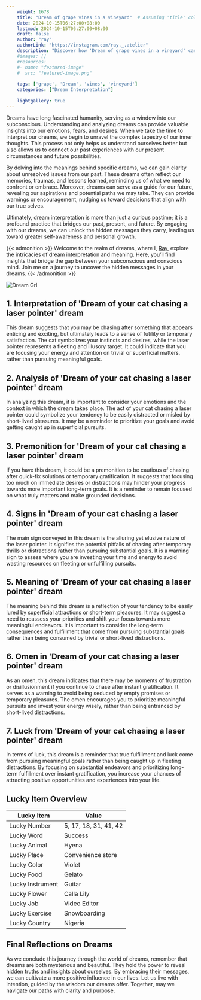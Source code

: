 ```yaml
---
    weight: 1678
    title: "Dream of grape vines in a vineyard"  # Assuming 'title' column exists
    date: 2024-10-15T06:27:00+08:00
    lastmod: 2024-10-15T06:27:00+08:00
    draft: false
    author: "ray"
    authorLink: "https://instagram.com/ray._.atelier"
    description: "Discover how 'Dream of grape vines in a vineyard' can interpret your future and uncover its significant meanings in your life."
    #images: []
    #resources:
    #- name: "featured-image"
    #  src: "featured-image.png"
    
    tags: ['grape', 'Dream', 'vines', 'vineyard']
    categories: ["Dream Interpretation"]
    
    lightgallery: true
---
```

    
Dreams have long fascinated humanity, serving as a window into our subconscious. Understanding and analyzing dreams can provide valuable insights into our emotions, fears, and desires. When we take the time to interpret our dreams, we begin to unravel the complex tapestry of our inner thoughts. This process not only helps us understand ourselves better but also allows us to connect our past experiences with our present circumstances and future possibilities.

By delving into the meanings behind specific dreams, we can gain clarity about unresolved issues from our past. These dreams often reflect our memories, traumas, and lessons learned, reminding us of what we need to confront or embrace. Moreover, dreams can serve as a guide for our future, revealing our aspirations and potential paths we may take. They can provide warnings or encouragement, nudging us toward decisions that align with our true selves.

Ultimately, dream interpretation is more than just a curious pastime; it is a profound practice that bridges our past, present, and future. By engaging with our dreams, we can unlock the hidden messages they carry, leading us toward greater self-awareness and personal growth.

{{< admonition >}}
Welcome to the realm of dreams, where I, [Ray](https://instagram.com/ray._.atelier), explore the intricacies of dream interpretation and meaning. Here, you’ll find insights that bridge the gap between your subconscious and conscious mind. Join me on a journey to uncover the hidden messages in your dreams.
{{< /admonition >}}

![Dream Grl](https://cdn.pixabay.com/photo/2017/11/02/03/35/gothic-2910057_1280.jpg "Dream Grl")

## 1. Interpretation of 'Dream of your cat chasing a laser pointer' dream

This dream suggests that you may be chasing after something that appears enticing and exciting, but ultimately leads to a sense of futility or temporary satisfaction. The cat symbolizes your instincts and desires, while the laser pointer represents a fleeting and illusory target. It could indicate that you are focusing your energy and attention on trivial or superficial matters, rather than pursuing meaningful goals.

## 2. Analysis of 'Dream of your cat chasing a laser pointer' dream

In analyzing this dream, it is important to consider your emotions and the context in which the dream takes place. The act of your cat chasing a laser pointer could symbolize your tendency to be easily distracted or misled by short-lived pleasures. It may be a reminder to prioritize your goals and avoid getting caught up in superficial pursuits.

## 3. Premonition for 'Dream of your cat chasing a laser pointer' dream

If you have this dream, it could be a premonition to be cautious of chasing after quick-fix solutions or temporary gratification. It suggests that focusing too much on immediate desires or distractions may hinder your progress towards more important long-term goals. It is a reminder to remain focused on what truly matters and make grounded decisions.

## 4. Signs in 'Dream of your cat chasing a laser pointer' dream

The main sign conveyed in this dream is the alluring yet elusive nature of the laser pointer. It signifies the potential pitfalls of chasing after temporary thrills or distractions rather than pursuing substantial goals. It is a warning sign to assess where you are investing your time and energy to avoid wasting resources on fleeting or unfulfilling pursuits.

## 5. Meaning of 'Dream of your cat chasing a laser pointer' dream

The meaning behind this dream is a reflection of your tendency to be easily lured by superficial attractions or short-term pleasures. It may suggest a need to reassess your priorities and shift your focus towards more meaningful endeavors. It is important to consider the long-term consequences and fulfillment that come from pursuing substantial goals rather than being consumed by trivial or short-lived distractions.

## 6. Omen in 'Dream of your cat chasing a laser pointer' dream

As an omen, this dream indicates that there may be moments of frustration or disillusionment if you continue to chase after instant gratification. It serves as a warning to avoid being seduced by empty promises or temporary pleasures. The omen encourages you to prioritize meaningful pursuits and invest your energy wisely, rather than being entranced by short-lived distractions.

## 7. Luck from 'Dream of your cat chasing a laser pointer' dream

In terms of luck, this dream is a reminder that true fulfillment and luck come from pursuing meaningful goals rather than being caught up in fleeting distractions. By focusing on substantial endeavors and prioritizing long-term fulfillment over instant gratification, you increase your chances of attracting positive opportunities and experiences into your life.

## Lucky Item Overview
| Lucky Item          | Value              |
|---------------|--------------------|
| Lucky Number        | 5, 17, 18, 31, 41, 42  |
| Lucky Word          | Success |
| Lucky Animal        | Hyena |
| Lucky Place         | Convenience store     |
| Lucky Color         | Violet     |
| Lucky Food          | Gelato      |
| Lucky Instrument    | Guitar |
| Lucky Flower        | Calla Lily    |
| Lucky Job           | Video Editor       |
| Lucky Exercise      | Snowboarding  |
| Lucky Country       | Nigeria    |


##  Final Reflections on Dreams

As we conclude this journey through the world of dreams, remember that dreams are both mysterious and beautiful. They hold the power to reveal hidden truths and insights about ourselves. By embracing their messages, we can cultivate a more positive influence in our lives. Let us live with intention, guided by the wisdom our dreams offer. Together, may we navigate our paths with clarity and purpose.
